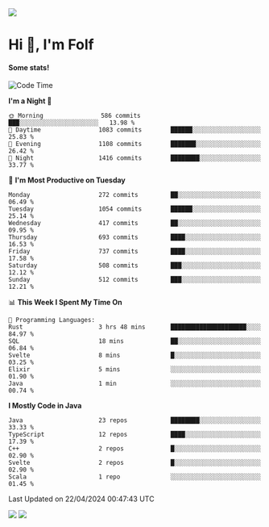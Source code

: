 <img src="https://komarev.com/ghpvc/?username=itsfolf"/>
<h1>Hi 👋, I'm Folf</h1>


#### Some stats!
<!--START_SECTION:waka-->
![Code Time](http://img.shields.io/badge/Code%20Time-2%2C198%20hrs%2027%20mins-blue)

**I'm a Night 🦉** 

```text
🌞 Morning                586 commits         ███░░░░░░░░░░░░░░░░░░░░░░   13.98 % 
🌆 Daytime                1083 commits        ██████░░░░░░░░░░░░░░░░░░░   25.83 % 
🌃 Evening                1108 commits        ███████░░░░░░░░░░░░░░░░░░   26.42 % 
🌙 Night                  1416 commits        ████████░░░░░░░░░░░░░░░░░   33.77 % 
```
📅 **I'm Most Productive on Tuesday** 

```text
Monday                   272 commits         ██░░░░░░░░░░░░░░░░░░░░░░░   06.49 % 
Tuesday                  1054 commits        ██████░░░░░░░░░░░░░░░░░░░   25.14 % 
Wednesday                417 commits         ██░░░░░░░░░░░░░░░░░░░░░░░   09.95 % 
Thursday                 693 commits         ████░░░░░░░░░░░░░░░░░░░░░   16.53 % 
Friday                   737 commits         ████░░░░░░░░░░░░░░░░░░░░░   17.58 % 
Saturday                 508 commits         ███░░░░░░░░░░░░░░░░░░░░░░   12.12 % 
Sunday                   512 commits         ███░░░░░░░░░░░░░░░░░░░░░░   12.21 % 
```


📊 **This Week I Spent My Time On** 

```text
💬 Programming Languages: 
Rust                     3 hrs 48 mins       █████████████████████░░░░   84.97 % 
SQL                      18 mins             ██░░░░░░░░░░░░░░░░░░░░░░░   06.84 % 
Svelte                   8 mins              █░░░░░░░░░░░░░░░░░░░░░░░░   03.25 % 
Elixir                   5 mins              ░░░░░░░░░░░░░░░░░░░░░░░░░   01.90 % 
Java                     1 min               ░░░░░░░░░░░░░░░░░░░░░░░░░   00.74 % 
```

**I Mostly Code in Java** 

```text
Java                     23 repos            ████████░░░░░░░░░░░░░░░░░   33.33 % 
TypeScript               12 repos            ████░░░░░░░░░░░░░░░░░░░░░   17.39 % 
C++                      2 repos             █░░░░░░░░░░░░░░░░░░░░░░░░   02.90 % 
Svelte                   2 repos             █░░░░░░░░░░░░░░░░░░░░░░░░   02.90 % 
Scala                    1 repo              ░░░░░░░░░░░░░░░░░░░░░░░░░   01.45 % 
```




 Last Updated on 22/04/2024 00:47:43 UTC
<!--END_SECTION:waka-->
<a src="https://discord.com/users/1090088995976925305"><img src="https://lanyard-profile-readme.vercel.app/api/1090088995976925305"/></a></td> 
<img src="https://hit.yhype.me/github/profile?user_id=9268058"/>

